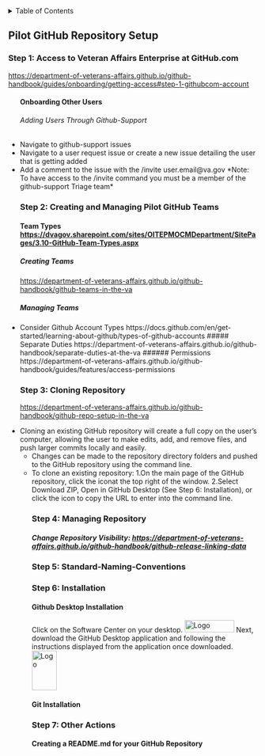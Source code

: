 <!-- TABLE OF CONTENTS -->
<details>
  <summary>Table of Contents</summary>
  <ol>
    <li>
      <a href="#Pilot-GitHub-Repository-Setup">Pilot-GitHub-Repository-Setup</a>
      <ul><li>
       <a href="###Step-1:-Access-to-Veteran-Affairs-Enterprise-at-GitHub.com">VA Enterprise GitHub Access</a> <ul>
       <li>
        <a href="###Step 2: Creating and Managing Pilot GitHub Teams">Creating and Managing Pilot GitHub Teams</a><ul>
        <li>
        <a href="###Step-3:-Cloning-Repository">Cloning Repository</a><ul>
         <li>
           <a href="###Step-4:-Managing-Repository">Managing Repository</a> <\ul>
          <li>
        <a href="###Step-5:-Standard-Naming-Conventions">Naming Conventions</a> <\ul>
        <li>
          <a href="###Step-6:-Installation">Installation</a><\ul>
        <li>
        <a href="###Step-7:-Other-Actions">Other Actions</a><\ul>
        
    
          </ol>
        
 
</details> 
        
## Pilot GitHub Repository Setup </a>
### Step 1: Access to Veteran Affairs Enterprise at GitHub.com
https://department-of-veterans-affairs.github.io/github-handbook/guides/onboarding/getting-access#step-1-githubcom-account <ul>

#### Onboarding Other Users
###### Adding Users Through Github-Support
<li> Navigate to github-support issues </a>
<li> Navigate to a user request issue or create a new issue detailing the user that is getting added </a> 
<li> Add a comment to the issue with the /invite user.email@va.gov</a> 
    *Note: To have access to the /invite command you must be a member of the github-support Triage team*


### Step 2: Creating and Managing Pilot GitHub Teams
#### Team Types https://dvagov.sharepoint.com/sites/OITEPMOCMDepartment/SitePages/3.10-GitHub-Team-Types.aspx
##### Creating Teams </a>
 https://department-of-veterans-affairs.github.io/github-handbook/github-teams-in-the-va
 ##### Managing Teams</a>
 <li>Consider Github Account Types
 https://docs.github.com/en/get-started/learning-about-github/types-of-github-accounts
 ##### Separate Duties </a>
 https://department-of-veterans-affairs.github.io/github-handbook/separate-duties-at-the-va
 ###### Permissions </a>
 https://department-of-veterans-affairs.github.io/github-handbook/guides/features/access-permissions


### Step 3: Cloning Repository <ul> <ol>
https://department-of-veterans-affairs.github.io/github-handbook/github-repo-setup-in-the-va </a>
<li>Cloning an existing GitHub repository will create a full copy on the user’s computer, allowing the user to make edits, </a>
add, and remove files, and push larger commits locally and easily. </a><ul>
<li>Changes can be made to the repository directory folders and pushed to the GitHub repository using the command line.  </a> 
<li>To clone an existing repository:</a> 
1.On the main page of the GitHub repository, click the iconat the top right of the window. </a> 
2.Select Download ZIP, Open in GitHub Desktop (See Step 6: Installation), or click the icon to copy the URL to enter into the command line. </a>

  
### Step 4: Managing Repository
##### Change Repository Visibility: https://department-of-veterans-affairs.github.io/github-handbook/github-release-linking-data
  
### Step 5: Standard-Naming-Conventions

### Step 6: Installation
#### Github Desktop Installation
Click on the Software Center on your desktop.
<img src="https://user-images.githubusercontent.com/105750400/182799638-8b986305-3726-499f-92df-ae319d04c2c6.png" alt="Logo" width="100" height="25">
  Next, download the GitHub Desktop application and following the instructions displayed from the application once downloaded.
  <img src="https://user-images.githubusercontent.com/105750400/182800055-dccd42af-a1ba-4c8b-9aa1-f3fde39f74e5.png" alt="Logo" width="50" height="80">

#### Git Installation


### Step 7: Other Actions
#### Creating a README.md for your GitHub Repository
####
